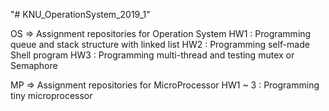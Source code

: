 "# KNU_OperationSystem_2019_1"

OS => Assignment repositories for Operation System 
HW1 : Programming queue and stack structure with linked list
HW2 : Programming self-made Shell program
HW3 : Programming multi-thread and testing mutex or Semaphore

MP => Assignment repositories for MicroProcessor
HW1 ~ 3 : Programming tiny microprocessor
